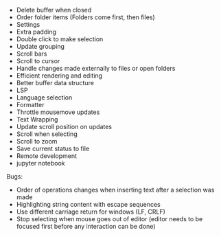 - Delete buffer when closed
- Order folder items (Folders come first, then files)
- Settings
- Extra padding
- Double click to make selection
- Update grouping
- Scroll bars
- Scroll to cursor
- Handle changes made externally to files or open folders
- Efficient rendering and editing
- Better buffer data structure
- LSP
- Language selection
- Formatter
- Throttle mousemove updates
- Text Wrapping
- Update scroll position on updates
- Scroll when selecting
- Scroll to zoom
- Save current status to file
- Remote development
- jupyter notebook

Bugs:

- Order of operations changes when inserting text after a selection was made
- Highlighting string content with escape sequences
- Use different carriage return for windows (LF, CRLF)
- Stop selecting when mouse goes out of editor (editor needs to be focused first before any interaction can be done)
